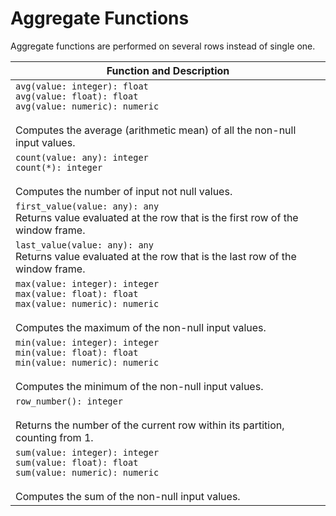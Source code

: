 # Aggregate Functions

Aggregate functions are performed on several rows instead of single one.

| Function and Description |
| --- |
| `avg(value: integer): float` <br /> `avg(value: float): float` <br /> `avg(value: numeric): numeric`<br /><br /> Computes the average (arithmetic mean) of all the non-null input values. |
| `count(value: any): integer` <br /> `count(*): integer`<br /><br /> Computes the number of input not null values. |
| `first_value(value: any): any` <br /> Returns value evaluated at the row that is the first row of the window frame. |
| `last_value(value: any): any` <br /> Returns value evaluated at the row that is the last row of the window frame. |
| `max(value: integer): integer` <br /> `max(value: float): float` <br /> `max(value: numeric): numeric`<br /><br /> Computes the maximum of the non-null input values. |
| `min(value: integer): integer` <br /> `min(value: float): float` <br /> `min(value: numeric): numeric`<br /><br /> Computes the minimum of the non-null input values. |
| `row_number(): integer` <br /><br /> Returns the number of the current row within its partition, counting from 1. |
| `sum(value: integer): integer` <br /> `sum(value: float): float` <br /> `sum(value: numeric): numeric`<br /><br /> Computes the sum of the non-null input values. |
